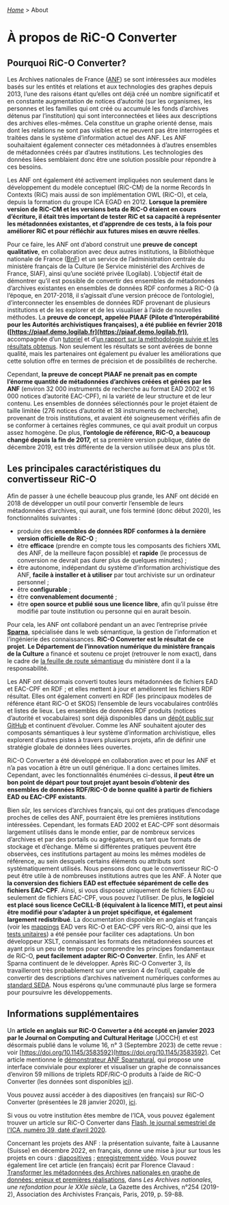 [_Home_](index.md) > About

# À propos de RiC-O Converter

## Pourquoi RiC-O Converter?

Les Archives nationales de France ([ANF](http://www.archives-nationales.culture.gouv.fr/)) se sont intéressées aux modèles basés sur les entités et relations et aux 
technologies des graphes depuis 2013, l’une des raisons étant qu’elles ont déjà créé un nombre significatif et en 
constante augmentation de notices d’autorité (sur les organismes, les personnes et les familles qui ont créé ou accumulé les fonds
d’archives détenus par l’institution) qui sont interconnectées et liées aux descriptions des archives elles-mêmes. 
Cela constitue un graphe orienté dense, mais dont les relations ne sont pas visibles et ne 
peuvent pas être interrogées et traitées dans le système d’information actuel des ANF. Les ANF souhaitaient également 
connecter ces métadonnées à d’autres ensembles de métadonnées créés par d’autres institutions. Les technologies des 
données liées semblaient donc être une solution possible pour répondre à ces besoins.

Les ANF ont également été activement impliquées non seulement dans le développement du modèle conceptuel (RiC-CM) de la norme 
Records In Contexts (RiC) mais aussi de son implémentation OWL (RiC-O), et cela, depuis la formation du groupe ICA EGAD en 2012.
__Lorsque la première version de RiC-CM et les versions beta de RiC-O étaient en cours d’écriture, il était très important
de tester RiC et sa capacité à représenter les métadonnées existantes, et d’apprendre de ces tests, à la fois pour 
améliorer RiC et pour réfléchir aux futures mises en œuvre réelles__.

Pour ce faire, les ANF ont d’abord construit une __preuve de concept qualitative__, en collaboration avec deux autres institutions, la Bibliothèque nationale de France ([BnF](https://www.bnf.fr)) et un service de l’administration centrale du ministère français de la Culture 
(le Service ministériel des Archives de France, SIAF), ainsi qu’une société privée (Logilab). 
L’objectif était de démontrer qu’il est possible de convertir des ensembles de métadonnées d’archives existantes en ensembles de données RDF conformes à RiC-O (à l’époque, en 2017-2018, il s’agissait d’une version précoce de l’ontologie), d’interconnecter les ensembles de données RDF provenant de plusieurs institutions et de les explorer et de les visualiser à 
l’aide de nouvelles méthodes. La __preuve de concept, appelée PIAAF (Pilote d’Interopérabilité pour les Autorités archivistiques françaises), a été publiée en février 2018 ([https://piaaf.demo.logilab.fr](https://piaaf.demo.logilab.fr))__, 
accompagnée d’un [tutoriel](https://piaaf.demo.logilab.fr/editorial/help) et d’[un rapport sur la méthodologie suivie et les résultats obtenus](https://piaaf.demo.logilab.fr/editorial/contexte-technique). Non seulement les résultats se sont avérées de bonne qualité, mais les partenaires ont également pu évaluer les améliorations que cette solution offre en termes de précision et de possibilités de recherche.

Cependant, __la preuve de concept PIAAF ne prenait pas en compte l’énorme quantité de métadonnées d’archives créées et gérées par les ANF__ (environ 32 000 instruments de recherche au format EAD 2002 et 16 000 notices d’autorité EAC-CPF), ni la variété de leur structure et de leur contenu. Les ensembles de données sélectionnés pour le projet étaient de taille limitée (276 notices d’autorité et 38 instruments de recherche), provenant de trois institutions, et avaient été soigneusement vérifiés afin de se conformer à certaines règles communes, ce qui avait produit un corpus assez 
homogène. De plus, __l’ontologie de référence, RiC-O, a beaucoup changé depuis la fin de 2017,__ et sa première version publique, datée de décembre 2019, est très différente de la version utilisée deux ans plus tôt.

## Les principales caractéristiques du convertisseur RiC-O

Afin de passer à une échelle beaucoup plus grande, les ANF ont décidé en 2018 de développer un outil pour convertir 
l’ensemble de leurs métadonnées d’archives, qui aurait, une fois terminé (donc début 2020), 
les fonctionnalités suivantes :

* produire des __ensembles de données RDF conformes à la dernière version officielle de RiC-O__ ;
* être __efficace__ (prendre en compte tous les composants des fichiers XML des ANF, de la meilleure façon possible) 
et __rapide__ (le processus de conversion ne devrait pas durer plus de quelques minutes) ;
* être autonome, indépendant du système d’information archivistique des ANF, __facile à installer et à utiliser__ 
par tout archiviste sur un ordinateur personnel ;
* être __configurable__ ;
* être __convenablement documenté__ ;
* être __open source et publié sous une licence libre__, 
afin qu’il puisse être modifié par toute institution ou personne qui en aurait besoin.

Pour cela, les ANF ont collaboré pendant un an avec l’entreprise privée __[Sparna](http://www.sparna.fr/)__, spécialisée dans le web sémantique, la gestion de l’information et l’ingénierie des connaissances. __RiC-O Converter est le résultat de ce projet__. 
__Le Département de l’innovation numérique du ministère français de la Culture__ a financé et soutenu ce projet (retrouver le nom exact), dans le cadre de [la feuille de route sémantique](https://www.enssib.fr/bibliotheque-numerique/documents/64776-feuille-de-route-strategique-metadonnees-culturelles-et-transition-web-3-0.pdf) du ministère dont il a la responsabilité.

Les ANF ont désormais converti toutes leurs métadonnées de fichiers EAD et EAC-CPF en RDF ; et elles mettent à jour et améliorent les fichiers RDF résultat. Elles ont également converti en RDF (les principaux modèles de référence étant RiC-O et SKOS) l’ensemble de leurs vocabulaires contrôlés et listes de lieux. Les ensembles de données RDF produits (notices d’autorité et vocabulaires) sont déjà disponibles dans un [dépôt public sur GitHub](https://github.com/ArchivesNationalesFR/Referentiels) 
et continuent d’évoluer. 
Comme les ANF souhaitent ajouter des composants sémantiques à leur système d’information archivistique, elles explorent d’autres pistes à travers plusieurs projets, afin de définir une stratégie globale de données liées ouvertes.

RiC-O Converter a été développé en collaboration avec et pour les ANF et n’a pas vocation à être un outil générique. Il a donc certaines limites. Cependant, avec les fonctionnalités énumérées ci-dessus, __il peut être un bon point de départ pour tout projet ayant besoin d’obtenir des ensembles de données RDF/RiC-O de bonne qualité à partir de fichiers EAD ou EAC-CPF existants__.

Bien sûr, les services d’archives français, qui ont des pratiques d’encodage proches de celles des ANF, pourraient être les premières institutions intéressées. Cependant, les formats EAD 2002 et EAC-CPF sont désormais largement utilisés dans le monde entier, par de nombreux services d’archives et par des portails ou agrégateurs, en tant que formats de stockage et d’échange. Même si différentes pratiques peuvent être observées, ces institutions partagent au moins les mêmes modèles de référence, au sein desquels certains éléments ou attributs sont systématiquement utilisés. Nous pensons donc que le convertisseur RiC-O peut être utile à de nombreuses institutions autres que les ANF. À Noter que __la conversion des fichiers EAD est effectuée séparément de celle des fichiers EAC-CPF__. Ainsi, si vous disposez uniquement de fichiers EAD ou seulement de fichiers EAC-CPF, vous pouvez l’utiliser. De plus, __le logiciel est placé sous licence CeCILL-B (équivalent à la licence MIT), et peut ainsi être modifié pour s’adapter à un projet spécifique, et également largement redistribué__. La documentation disponible en anglais et français (voir les [mappings](Mappings.md) EAD vers RiC-O et EAC-CPF vers RiC-O, ainsi que les [tests unitaires](UnitTests.md)) a été pensée pour faciliter ces adaptations. Un bon développeur XSLT, connaissant les formats des métadonnées sources et ayant pris un peu de temps pour comprendre les principes fondamentaux de RiC-O, __peut facilement adapter RiC-O Converter__. Enfin, les ANF et Sparna continuent de le développer. 
Après RiC-O Converter 3, ils travailleront très probablement sur une version 4 de l’outil, 
capable de convertir des descriptions d’archives nativement numériques conformes au [standard SEDA](https://francearchives.gouv.fr/fr/article/88482501). 
Nous espérons qu’une communauté plus large se formera pour poursuivre les développements.

## Informations supplémentaires 

Un __article en anglais sur RiC-O Converter a été accepté en janvier 2023 par le Journal on Computing and Cultural Heritage__ (JOCCH) et est désormais publié dans le volume 16, n° 3 (Septembre 2023) de cette revue : voir [https://doi.org/10.1145/3583592](https://doi.org/10.1145/3583592). 
Cet article mentionne le [démonstrateur ANF Sparnatural](https://sparna-git.github.io/sparnatural-demonstrateur-an/), 
qui propose une interface conviviale pour explorer et visualiser un graphe de connaissances d’environ 59 millions de triplets RDF/RiC-O produits à l’aide de RiC-O Converter (les données sont disponibles [ici](https://github.com/ArchivesNationalesFR/Sparnatural_prototype_data)).

Vous pouvez aussi accéder à des diapositives (en français) sur RiC-O Converter (présentées le 28 janvier 2020), [ici](https://f.hypotheses.org/wp-content/blogs.dir/2167/files/2020/02/20200128_4_RiCOConverter.pdf).


Si vous ou votre institution êtes membre de l’ICA, vous pouvez également trouver un article sur RiC-O Converter dans [Flash, le journal semestriel de l'ICA, numéro 39, daté d’avril 2020](https://www.ica.org/en/flash).

Concernant les projets des ANF : la présentation suivante, faite à Lausanne (Suisse) en décembre 2022, en français, donne une mise à jour sur tous les projets en cours : [diapositives](https://enc.hal.science/hal-03957469) ; [enregistrement vidéo](https://rec.unil.ch/videos/florence-clavaud-ric-aux-archives-nationales-de-france-enjeux-realisation-perspectives/). 
Vous pouvez également lire cet article (en français) écrit par Florence Clavaud : 
[Transformer les métadonnées des Archives nationales en graphe de données: enjeux et premières réalisations](https://www.persee.fr/doc/gazar_0016-5522_2019_num_254_2_5857), 
dans _Les Archives nationales, une refondation pour le XXIe siècle_, La Gazette des Archives, n°254 (2019-2), Association des Archivistes Français, 
Paris, 2019, p. 59-88.
